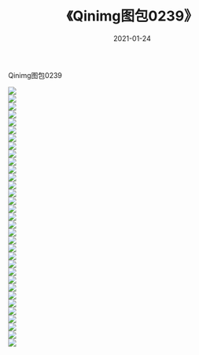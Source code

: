 ﻿---
layout: post
title:  《Qinimg图包0239》
date:   2021-01-24
img: http://imgx.orgx.ga/Qinimg图包/Qinimg图包0239/000.jpg
categories: [美女, 清纯, 唯美]
---

Qinimg图包0239

 ![](http://imgx.orgx.ga/Qinimg图包/Qinimg图包0239/001.jpg) <br>![](http://imgx.orgx.ga/Qinimg图包/Qinimg图包0239/002.jpg) <br>![](http://imgx.orgx.ga/Qinimg图包/Qinimg图包0239/003.jpg) <br>![](http://imgx.orgx.ga/Qinimg图包/Qinimg图包0239/004.jpg) <br>![](http://imgx.orgx.ga/Qinimg图包/Qinimg图包0239/005.jpg) <br>![](http://imgx.orgx.ga/Qinimg图包/Qinimg图包0239/006.jpg) <br>![](http://imgx.orgx.ga/Qinimg图包/Qinimg图包0239/007.jpg) <br>![](http://imgx.orgx.ga/Qinimg图包/Qinimg图包0239/008.jpg) <br>![](http://imgx.orgx.ga/Qinimg图包/Qinimg图包0239/009.jpg) <br>![](http://imgx.orgx.ga/Qinimg图包/Qinimg图包0239/010.jpg) <br>![](http://imgx.orgx.ga/Qinimg图包/Qinimg图包0239/011.jpg) <br>![](http://imgx.orgx.ga/Qinimg图包/Qinimg图包0239/012.jpg) <br>![](http://imgx.orgx.ga/Qinimg图包/Qinimg图包0239/013.jpg) <br>![](http://imgx.orgx.ga/Qinimg图包/Qinimg图包0239/014.jpg) <br>![](http://imgx.orgx.ga/Qinimg图包/Qinimg图包0239/015.jpg) <br>![](http://imgx.orgx.ga/Qinimg图包/Qinimg图包0239/016.jpg) <br>![](http://imgx.orgx.ga/Qinimg图包/Qinimg图包0239/017.jpg) <br>![](http://imgx.orgx.ga/Qinimg图包/Qinimg图包0239/018.jpg) <br>![](http://imgx.orgx.ga/Qinimg图包/Qinimg图包0239/019.jpg) <br>![](http://imgx.orgx.ga/Qinimg图包/Qinimg图包0239/020.jpg) <br>![](http://imgx.orgx.ga/Qinimg图包/Qinimg图包0239/021.jpg) <br>![](http://imgx.orgx.ga/Qinimg图包/Qinimg图包0239/022.jpg) <br>![](http://imgx.orgx.ga/Qinimg图包/Qinimg图包0239/023.jpg) <br>![](http://imgx.orgx.ga/Qinimg图包/Qinimg图包0239/024.jpg) <br>![](http://imgx.orgx.ga/Qinimg图包/Qinimg图包0239/025.jpg) <br>![](http://imgx.orgx.ga/Qinimg图包/Qinimg图包0239/026.jpg) <br>![](http://imgx.orgx.ga/Qinimg图包/Qinimg图包0239/027.jpg) <br>![](http://imgx.orgx.ga/Qinimg图包/Qinimg图包0239/028.jpg) <br>![](http://imgx.orgx.ga/Qinimg图包/Qinimg图包0239/029.jpg) <br>![](http://imgx.orgx.ga/Qinimg图包/Qinimg图包0239/030.jpg) <br>![](http://imgx.orgx.ga/Qinimg图包/Qinimg图包0239/031.jpg) <br>![](http://imgx.orgx.ga/Qinimg图包/Qinimg图包0239/032.jpg) <br>![](http://imgx.orgx.ga/Qinimg图包/Qinimg图包0239/033.jpg) <br>